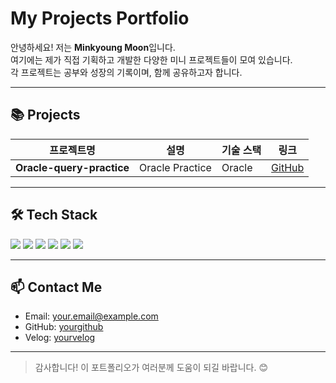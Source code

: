 # My Projects Portfolio

안녕하세요! 저는 **Minkyoung Moon**입니다.  
여기에는 제가 직접 기획하고 개발한 다양한 미니 프로젝트들이 모여 있습니다.  
각 프로젝트는 공부와 성장의 기록이며, 함께 공유하고자 합니다.

---

## 📚 Projects

| 프로젝트명        | 설명                                | 기술 스택                          | 링크                                  |
| ----------------- | ---------------------------------- | --------------------------------- | ------------------------------------- |
| **Oracle-query-practice**      | Oracle Practice   | Oracle | [GitHub](https://github.com/Minkyoungg0/Oracle-query-practice)  |


---

## 🛠 Tech Stack

<p>
  <img src="https://img.shields.io/badge/Java-007396?style=flat&logo=java&logoColor=white" />
  <img src="https://img.shields.io/badge/Spring%20Boot-6DB33F?style=flat&logo=springboot&logoColor=white" />
  <img src="https://img.shields.io/badge/Python-3776AB?style=flat&logo=python&logoColor=white" />
  <img src="https://img.shields.io/badge/Flask-000000?style=flat&logo=flask&logoColor=white" />
  <img src="https://img.shields.io/badge/MySQL-4479A1?style=flat&logo=mysql&logoColor=white" />
  <img src="https://img.shields.io/badge/Thymeleaf-005F0F?style=flat&logo=spring&logoColor=white" />
</p>

---

## 📫 Contact Me

- Email: your.email@example.com  
- GitHub: [yourgithub](https://github.com/yourgithub)  
- Velog: [yourvelog](https://velog.io/@yourvelog)  

---

> 감사합니다! 이 포트폴리오가 여러분께 도움이 되길 바랍니다. 😊
